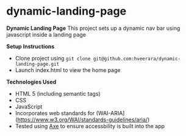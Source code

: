 # dynamic-landing-page

**Dynamic Landing Page**
This project sets up a dynamic nav bar using javascript inside a landing page

**Setup Instructions**
- Clone project using `git clone git@github.com:hveerara/dynamic-landing-page.git`
- Launch index.html to view the home page

**Technologies Used**
- HTML 5 (including semantic tags)
- CSS
- JavaScript
- Incorporates web standards for (WAI-ARIA](https://www.w3.org/WAI/standards-guidelines/aria/)
- Tested using [Axe](https://www.deque.com/axe/) to ensure accessbility is built into the app
